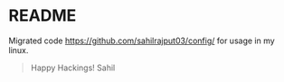 # README

Migrated code https://github.com/sahilrajput03/config/ for usage in my linux.

> Happy Hackings!
> Sahil
